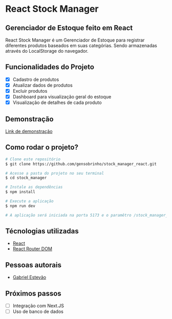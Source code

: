 # React Stock Manager

## Gerenciador de Estoque feito em React

  React Stock Manager é um Gerenciador de Estoque para registrar diferentes produtos baseados em suas categórias. Sendo armazenadas através do LocalStorage do navegador.

## Funcionalidades do Projeto

- [x] Cadastro de produtos
- [x] Atualizar dados de produtos
- [x] Excluir produtos
- [x] Dashboard para visualização geral do estoque
- [x] Visualização de detalhes de cada produto

## Demonstração

[Link de demonstração](https://gensobrinho.github.io/stock_manager_react/#/items/5933974)

## Como rodar o projeto?

``` bash
# Clone este repositório
$ git clone https://github.com/gensobrinho/stock_manager_react.git

# Acesse a pasta do projeto no seu terminal 
$ cd stock_manager

# Instale as dependências 
$ npm install 

# Execute a aplicação
$ npm run dev

# A aplicação será iniciada na porta 5173 e o paramêtro /stock_manager_react/, acesse pelo navegador: http://localhost:5173/stock_manager_react/

```

## Técnologias utilizadas

- [React](https://react.dev)
- [React Router DOM](https://reactrouter.com/)

## Pessoas autorais

- [Gabriel Estevão](https://www.linkedin.com/in/gabrielestevaons/)

 ## Próximos passos

- [ ] Integração com Next.JS
- [ ] Uso de banco de dados 
